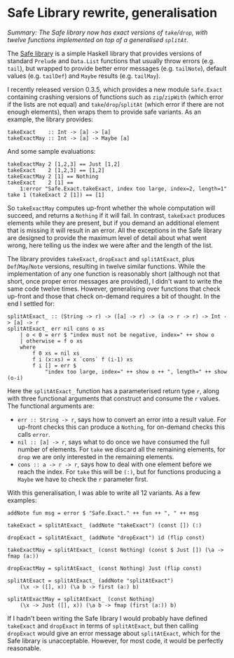 # Safe Library rewrite, generalisation

_Summary: The Safe library now has exact versions of `take`/`drop`, with twelve functions implemented on top of a generalised `splitAt`._ 

The [Safe library](https://github.com/ndmitchell/safe) is a simple Haskell library that provides versions of standard `Prelude` and `Data.List` functions that usually throw errors (e.g. `tail`), but wrapped to provide better error messages (e.g. `tailNote`), default values (e.g. `tailDef`) and `Maybe` results (e.g. `tailMay`).

I recently released version 0.3.5, which provides a new module `Safe.Exact` containing crashing versions of functions such as `zip`/`zipWith` (which error if the lists are not equal) and `take`/`drop`/`splitAt` (which error if there are not enough elements), then wraps them to provide safe variants. As an example, the library provides:

    takeExact    :: Int -> [a] -> [a]
    takeExactMay :: Int -> [a] -> Maybe [a]

And some sample evaluations:

    takeExactMay 2 [1,2,3] == Just [1,2]
    takeExact    2 [1,2,3] == [1,2]
    takeExactMay 2 [1] == Nothing
    takeExact    2 [1] ==
        1:error "Safe.Exact.takeExact, index too large, index=2, length=1"
    take 1 (takeExact 2 [1]) == [1]

So `takeExactMay` computes up-front whether the whole computation will succeed, and returns a `Nothing` if it will fail. In contrast, `takeExact` produces elements while they are present, but if you demand an additional element that is missing it will result in an error. All the exceptions in the Safe library are designed to provide the maximum level of detail about what went wrong, here telling us the index we were after and the length of the list.

The library provides `takeExact`, `dropExact` and `splitAtExact`, plus `Def`/`May`/`Note` versions, resulting in twelve similar functions. While the implementation of any one function is reasonably short (although not that short, once proper error messages are provided), I didn't want to write the same code twelve times. However, generalising over functions that check up-front and those that check on-demand requires a bit of thought. In the end I settled for:

    splitAtExact_ :: (String -> r) -> ([a] -> r) -> (a -> r -> r) -> Int -> [a] -> r
    splitAtExact_ err nil cons o xs
        | o < 0 = err $ "index must not be negative, index=" ++ show o
        | otherwise = f o xs
        where
            f 0 xs = nil xs
            f i (x:xs) = x `cons` f (i-1) xs
            f i [] = err $
                "index too large, index=" ++ show o ++ ", length=" ++ show (o-i)

Here the `splitAtExact_` function has a parameterised return type `r`, along with three functional arguments that construct and consume the `r` values. The functional arguments are:

* `err :: String -> r`, says how to convert an error into a result value. For up-front checks this can produce a `Nothing`, for on-demand checks this calls `error`.
* `nil :: [a] -> r`, says what to do once we have consumed the full number of elements. For `take` we discard all the remaining elements, for `drop` we are only interested in the remaining elements.
* `cons :: a -> r -> r`, says how to deal with one element before we reach the index. For `take` this will be `(:)`, but for functions producing a `Maybe` we have to check the `r` parameter first.

With this generalisation, I was able to write all 12 variants. As a few examples:

    addNote fun msg = error $ "Safe.Exact." ++ fun ++ ", " ++ msg

    takeExact = splitAtExact_ (addNote "takeExact") (const []) (:)
    
    dropExact = splitAtExact_ (addNote "dropExact") id (flip const)

    takeExactMay = splitAtExact_ (const Nothing) (const $ Just []) (\a -> fmap (a:))

    dropExactMay = splitAtExact_ (const Nothing) Just (flip const)

    splitAtExact = splitAtExact_ (addNote "splitAtExact")
        (\x -> ([], x)) (\a b -> first (a:) b)

    splitAtExactMay = splitAtExact_ (const Nothing)
        (\x -> Just ([], x)) (\a b -> fmap (first (a:)) b)

If I hadn't been writing the Safe library I would probably have defined `takeExact` and `dropExact` in terms of `splitAtExact`, but then calling `dropExact` would give an error message about `splitAtExact`, which for the Safe library is unacceptable. However, for most code, it would be perfectly reasonable.
 